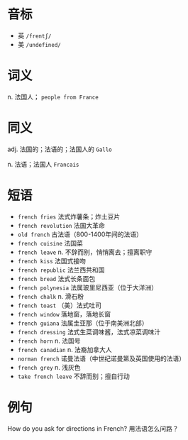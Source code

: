 # 音标

- 英 `/frentʃ/`
- 美 `/undefined/`

# 词义

n. 法国人；
`people from France`

# 同义

adj. 法国的；法语的；法国人的
`Gallo`

n. 法语；法国人
`Francais`

# 短语

- `french fries` 法式炸薯条；炸土豆片
- `french revolution` 法国大革命
- `old french` 古法语（800-1400年间的法语）
- `french cuisine` 法国菜
- `french leave` n. 不辞而别，悄悄离去；擅离职守
- `french kiss` 法国式接吻
- `french republic` 法兰西共和国
- `french bread` 法式长条面包
- `french polynesia` 法属玻里尼西亚（位于大洋洲）
- `french chalk` n. 滑石粉
- `french toast` （美）法式吐司
- `french window` 落地窗，落地长窗
- `french guiana` 法属圭亚那（位于南美洲北部）
- `french dressing` 法式生菜调味酱，法式凉菜调味汁
- `french horn` n. 法国号
- `french canadian` n. 法裔加拿大人
- `norman french` 诺曼法语（中世纪诺曼第及英国使用的法语）
- `french grey` n. 浅灰色
- `take french leave` 不辞而别；擅自行动

# 例句

How do you ask for directions in French?
用法语怎么问路？



